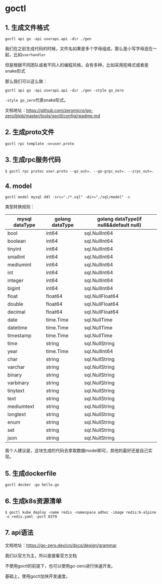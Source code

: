 # goctl

## 1. 生成文件格式

~~~shell
goctl api go -api userapi.api -dir ./gen
~~~

我们在之前生成代码的时候，文件名如果是多个字母组成，那么是小写字母连在一起，比如`userhandler`

但是根据不同团队或者不同人的编程风格，会有多种，比如采用驼峰式或者是snake形式

那么我们可以这么做：

~~~shell
goctl api go -api userapi.api -dir ./gen -style go_zero
~~~

`-style go_zero`代表snake形式。

文档地址：https://github.com/zeromicro/go-zero/blob/master/tools/goctl/config/readme.md

## 2. 生成proto文件

~~~shell
goctl rpc template -o=user.proto
~~~

## 3. 生成rpc服务代码

~~~shell
$ goctl rpc protoc user.proto --go_out=. --go-grpc_out=. --zrpc_out=.
~~~

## 4. model

~~~shell
goctl model mysql ddl -src="./*.sql" -dir="./sql/model" -c
~~~

类型转换规则：

| mysql dataType | golang dataType | golang dataType(if null&&default null) |
| -------------- | --------------- | -------------------------------------- |
| bool           | int64           | sql.NullInt64                          |
| boolean        | int64           | sql.NullInt64                          |
| tinyint        | int64           | sql.NullInt64                          |
| smallint       | int64           | sql.NullInt64                          |
| mediumint      | int64           | sql.NullInt64                          |
| int            | int64           | sql.NullInt64                          |
| integer        | int64           | sql.NullInt64                          |
| bigint         | int64           | sql.NullInt64                          |
| float          | float64         | sql.NullFloat64                        |
| double         | float64         | sql.NullFloat64                        |
| decimal        | float64         | sql.NullFloat64                        |
| date           | time.Time       | sql.NullTime                           |
| datetime       | time.Time       | sql.NullTime                           |
| timestamp      | time.Time       | sql.NullTime                           |
| time           | string          | sql.NullString                         |
| year           | time.Time       | sql.NullInt64                          |
| char           | string          | sql.NullString                         |
| varchar        | string          | sql.NullString                         |
| binary         | string          | sql.NullString                         |
| varbinary      | string          | sql.NullString                         |
| tinytext       | string          | sql.NullString                         |
| text           | string          | sql.NullString                         |
| mediumtext     | string          | sql.NullString                         |
| longtext       | string          | sql.NullString                         |
| enum           | string          | sql.NullString                         |
| set            | string          | sql.NullString                         |
| json           | string          | sql.NullString                         |

我个人建议是，这块生成的代码去拿取数据model即可，其他的最好还是自己实现。

## 5. 生成dockerfile

~~~shell
goctl docker -go hello.go
~~~

## 6. 生成k8s资源清单

~~~shell
$ goctl kube deploy -name redis -namespace adhoc -image redis:6-alpine -o redis.yaml -port 6379
~~~

## 7. api语法

文档地址：https://go-zero.dev/cn/docs/design/grammar

我们以官方为主，所以直接看官方文档



不使用goctl的前提下，也可以使用go-zero进行快速开发。

基础上，使用goctl加快开发速度。

